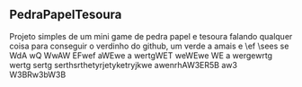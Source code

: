 PedraPapelTesoura
-----------------
Projeto simples de um mini game de pedra papel e tesoura falando qualquer coisa para conseguir o verdinho do github, um verde a amais 
e \ef \sees se
 WdA wQ WwAW
 EFwef aWEwe 
a wertgWET weWEwe WE
a wergewrtg wertg sertg serthsrthetyrjetyketryjkwe
awenrhAW3ER5B aw3
W3BRw3bW3B

